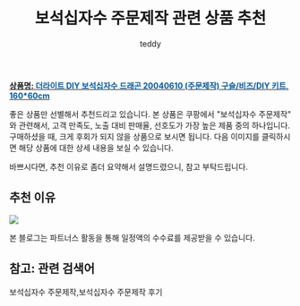 ﻿---
layout: post
title:  "보석십자수 주문제작 관련 상품 추천"
author: teddy
categories: [ 가구/인테리어 ]
tags: [보석십자수 주문제작,보석십자수 주문제작 후기]
image: https://static.coupangcdn.com/image/vendor_inventory/04fa/c29f8f7251714654ee2f3b68930b23a3e22b643166eb5af11d7903926737.jpg 
description: "쿠팡에서 보석십자수 주문제작 관련 상품으로 가장 고객 선호도가 높은 제품 중 하나입니다."
---

<a href="https://link.coupang.com/re/AFFSDP?lptag=AF5184500&pageKey=1457068182&itemId=2507283331&vendorItemId=73371755777&traceid=V0-153-e7dbf899a3d90e49"><b>상품명: <font color='#01579B'>더라이트 DIY 보석십자수 드래곤 20040610 (주문제작) 구슬/비즈/DIY 키트, 160*60cm</font></b></a>

좋은 상품만 선별해서 추천드리고 있습니다.
본 상품은 쿠팡에서 "보석십자수 주문제작" 와 관련해서, 고객 만족도, 노출 대비 판매율, 선호도가 가장 높은 제품 중의 하나입니다.
구매하셨을 때, 크게 후회가 되지 않을 상품으로 보시면 됩니다. 
다음 이미지를 클릭하시면 해당 상품에 대한 상세 내용을 보실 수 있습니다.

바쁘시다면, 추천 이유로 좀더 요약해서 설명드렸으니, 참고 부탁드립니다.

## 추천 이유 

<a href="https://link.coupang.com/re/AFFSDP?lptag=AF5184500&pageKey=1457068182&itemId=2507283331&vendorItemId=73371755777&traceid=V0-153-e7dbf899a3d90e49"><img src="https://thumbnail8.coupangcdn.com/thumbnails/remote/q89/image/vendor_inventory/e058/8d4b4859ef54cda774dd70a663ffbc8aa856d8f43db643015fb8056f9e2b.png"></a> 

본 블로그는 파트너스 활동을 통해 일정액의 수수료를 제공받을 수 있습니다.

## 참고: 관련 검색어    
보석십자수 주문제작,보석십자수 주문제작 후기